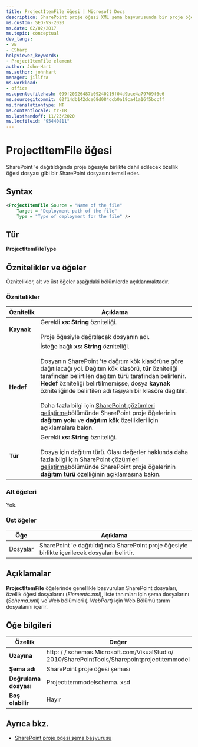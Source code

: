 ```yaml
---
title: ProjectItemFile öğesi | Microsoft Docs
description: SharePoint proje öğesi XML şema başvurusunda bir proje öğesi dosyasını temsil eden ProjectItemFile öğesi hakkında başvuru bilgileri alın.
ms.custom: SEO-VS-2020
ms.date: 02/02/2017
ms.topic: conceptual
dev_langs:
- VB
- CSharp
helpviewer_keywords:
- ProjectItemFile element
author: John-Hart
ms.author: johnhart
manager: jillfra
ms.workload:
- office
ms.openlocfilehash: 099f20926487b09240219f04d9bce4a79709f6e6
ms.sourcegitcommit: 02f14db142dce68d084dcb0a19ca41a16f5bccff
ms.translationtype: MT
ms.contentlocale: tr-TR
ms.lasthandoff: 11/23/2020
ms.locfileid: "95440811"
---
```

# <a name="projectitemfile-element"></a>ProjectItemFile öğesi
  SharePoint 'e dağıtıldığında proje öğesiyle birlikte dahil edilecek özellik öğesi dosyası gibi bir SharePoint dosyasını temsil eder.

## <a name="syntax"></a>Syntax

```xml
<ProjectItemFile Source = "Name of the file"
    Target = "Deployment path of the file"
    Type = "Type of deployment for the file" />
```

## <a name="type"></a>Tür
 **ProjectItemFileType**

## <a name="attributes-and-elements"></a>Öznitelikler ve öğeler
 Öznitelikler, alt ve üst öğeler aşağıdaki bölümlerde açıklanmaktadır.

### <a name="attributes"></a>Öznitelikler

|Öznitelik|Açıklama|
|---------------|-----------------|
|**Kaynak**|Gerekli **xs: String** özniteliği.<br /><br /> Proje öğesiyle dağıtılacak dosyanın adı.|
|**Hedef**|İsteğe bağlı **xs: String** özniteliği.<br /><br /> Dosyanın SharePoint 'te dağıtım kök klasörüne göre dağıtılacağı yol. Dağıtım kök klasörü, **tür** özniteliği tarafından belirtilen dağıtım türü tarafından belirlenir. **Hedef** özniteliği belirtilmemişse, dosya **kaynak** özniteliğinde belirtilen adı taşıyan bir klasöre dağıtılır.<br /><br /> Daha fazla bilgi için [SharePoint çözümleri geliştirme](../sharepoint/developing-sharepoint-solutions.md)bölümünde SharePoint proje öğelerinin **dağıtım yolu** ve **dağıtım kök** özellikleri için açıklamalara bakın.|
|**Tür**|Gerekli **xs: String** özniteliği.<br /><br /> Dosya için dağıtım türü. Olası değerler hakkında daha fazla bilgi için SharePoint [çözümleri geliştirme](../sharepoint/developing-sharepoint-solutions.md)bölümünde SharePoint proje öğelerinin **dağıtım türü** özelliğinin açıklamasına bakın.|

### <a name="child-elements"></a>Alt öğeleri
 Yok.

### <a name="parent-elements"></a>Üst öğeler

|Öğe|Açıklama|
|-------------|-----------------|
|[Dosyalar](../sharepoint/files-element.md)|SharePoint 'e dağıtıldığında SharePoint proje öğesiyle birlikte içerilecek dosyaları belirtir.|

## <a name="remarks"></a>Açıklamalar
 **ProjectItemFile** öğelerinde genellikle başvurulan SharePoint dosyaları, özellik öğesi dosyalarını (*Elements.xml*), liste tanımları için şema dosyalarını (*Schema.xml*) ve Web bölümleri (*. WebPart*) için Web Bölümü tanım dosyalarını içerir.

## <a name="element-information"></a>Öğe bilgileri

|Özellik|Değer|
|-|-|
|**Uzayına**|http: \/ \/ schemas.Microsoft.com/VisualStudio/<br>2010/SharePointTools/Sharepointprojectıtemmodel|
|**Şema adı**|SharePoint proje öğesi şeması|
|**Doğrulama dosyası**|Projectıtemmodelschema. xsd|
|**Boş olabilir**|Hayır|

## <a name="see-also"></a>Ayrıca bkz.
- [SharePoint proje öğesi şema başvurusu](../sharepoint/sharepoint-project-item-schema-reference.md)
